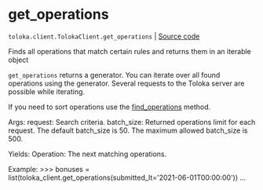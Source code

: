 # get_operations
`toloka.client.TolokaClient.get_operations` | [Source code](https://github.com/Toloka/toloka-kit/blob/v1.1.2/src/client/__init__.py#L2828)

Finds all operations that match certain rules and returns them in an iterable object


`get_operations` returns a generator. You can iterate over all found operations using the generator. Several requests to the Toloka server are possible while iterating.

 If you need to sort operations use the [find_operations](toloka.client.TolokaClient.find_operations.md) method.

 Args:
     request: Search criteria.
     batch_size: Returned operations limit for each request. The default batch_size is 50. The maximum allowed batch_size is 500.

 Yields:
     Operation: The next matching operations.

 Example:
     >>> bonuses = list(toloka_client.get_operations(submitted_lt='2021-06-01T00:00:00'))
     ...

